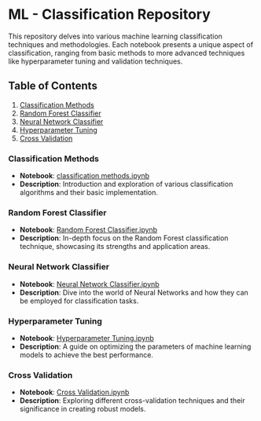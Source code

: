 # ML - Classification Repository

This repository delves into various machine learning classification techniques and methodologies. Each notebook presents a unique aspect of classification, ranging from basic methods to more advanced techniques like hyperparameter tuning and validation techniques.

## Table of Contents

1. [Classification Methods](#classification-methods)
2. [Random Forest Classifier](#random-forest-classifier)
3. [Neural Network Classifier](#neural-network-classifier)
4. [Hyperparameter Tuning](#hyperparameter-tuning)
5. [Cross Validation](#cross-validation)

### Classification Methods

- **Notebook**: [classification methods.ipynb](./classification%20methods.ipynb)
- **Description**: Introduction and exploration of various classification algorithms and their basic implementation.

### Random Forest Classifier

- **Notebook**: [Random Forest Classifier.ipynb](./Random%20Forest%20Classifier.ipynb)
- **Description**: In-depth focus on the Random Forest classification technique, showcasing its strengths and application areas.

### Neural Network Classifier

- **Notebook**: [Neural Network Classifier.ipynb](./Neural%20Network%20Classifier.ipynb)
- **Description**: Dive into the world of Neural Networks and how they can be employed for classification tasks.

### Hyperparameter Tuning

- **Notebook**: [Hyperparameter Tuning.ipynb](./Hyperparameter%20Tuning.ipynb)
- **Description**: A guide on optimizing the parameters of machine learning models to achieve the best performance.

### Cross Validation

- **Notebook**: [Cross Validation.ipynb](./Cross%20Validation.ipynb)
- **Description**: Exploring different cross-validation techniques and their significance in creating robust models.
